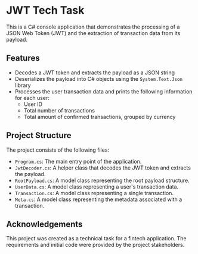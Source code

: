 # JWT Tech Task

This is a C# console application that demonstrates the processing of a JSON Web Token (JWT) and the extraction of transaction data from its payload.

## Features

- Decodes a JWT token and extracts the payload as a JSON string
- Deserializes the payload into C# objects using the `System.Text.Json` library
- Processes the user transaction data and prints the following information for each user:
  - User ID
  - Total number of transactions
  - Total amount of confirmed transactions, grouped by currency

## Project Structure

The project consists of the following files:

- `Program.cs`: The main entry point of the application.
- `JwtDecoder.cs`: A helper class that decodes the JWT token and extracts the payload.
- `RootPayload.cs`: A model class representing the root payload structure.
- `UserData.cs`: A model class representing a user's transaction data.
- `Transaction.cs`: A model class representing a single transaction.
- `Meta.cs`: A model class representing the metadata associated with a transaction.

## Acknowledgements

This project was created as a technical task for a fintech application. The requirements and initial code were provided by the project stakeholders.

